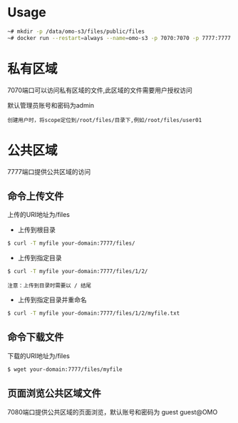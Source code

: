 # Usage

```bash
~# mkdir -p /data/omo-s3/files/public/files
~# docker run --restart=always --name=omo-s3 -p 7070:7070 -p 7777:7777 -p 7080:7080 -v /data/omo-s3/files:/root/files -d xtechcloud/omo-s3
```

# 私有区域

7070端口可以访问私有区域的文件,此区域的文件需要用户授权访问

默认管理员账号和密码为admin

`创建用户时，将scope定位到/root/files/目录下,例如/root/files/user01`

# 公共区域

7777端口提供公共区域的访问


## 命令上传文件

上传的URI地址为/files


- 上传到根目录

```bash
$ curl -T myfile your-domain:7777/files/
```

- 上传到指定目录

```bash
$ curl -T myfile your-domain:7777/files/1/2/
```

`注意：上传到目录时需要以 / 结尾`

- 上传到指定目录并重命名

```bash
$ curl -T myfile your-domain:7777/files/1/2/myfile.txt
```

## 命令下载文件

下载的URI地址为/files

```bash
$ wget your-domain:7777/files/myfile
```

## 页面浏览公共区域文件

7080端口提供公共区域的页面浏览，默认账号和密码为 
guest  guest@OMO



